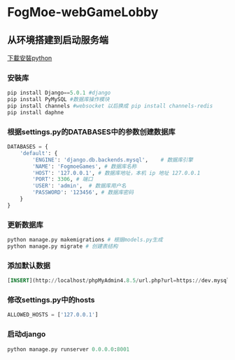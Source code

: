# FogMoe-webGameLobby

## 从环境搭建到启动服务端

[下載安裝python](https://www.python.org/downloads/release/python-3121/)

### 安裝库
```python
pip install Django==5.0.1 #django
pip install PyMySQL #数据库操作模块
pip install channels #websocket 以后换成 pip install channels-redis
pip install daphne
```

### 根据settings.py的DATABASES中的参数创建数据库

```python
DATABASES = {
    'default': {
        'ENGINE': 'django.db.backends.mysql',    # 数据库引擎
        'NAME': 'FogmoeGames', # 数据库名称
        'HOST': '127.0.0.1', # 数据库地址，本机 ip 地址 127.0.0.1 
        'PORT': 3306, # 端口 
        'USER': 'admin',  # 数据库用户名
        'PASSWORD': '123456', # 数据库密码
    }
}
```

### 更新数据库

```python
python manage.py makemigrations # 根据models.py生成
python manage.py migrate # 创建表结构
```

### 添加默认数据
```sql
[INSERT](http://localhost/phpMyAdmin4.8.5/url.php?url=https://dev.mysql.com/doc/refman/5.5/en/insert.html) INTO `models_games` (`id`, `name`, `playerNum`) [VALUES](http://localhost/phpMyAdmin4.8.5/url.php?url=https://dev.mysql.com/doc/refman/5.5/en/miscellaneous-functions.html#function_values) (NULL, '聊天室', '100'), (NULL, '狼人杀', '6')
```

### 修改settings.py中的hosts
```python
ALLOWED_HOSTS = ['127.0.0.1']
```

### 启动django
```python
python manage.py runserver 0.0.0.0:8001
```


